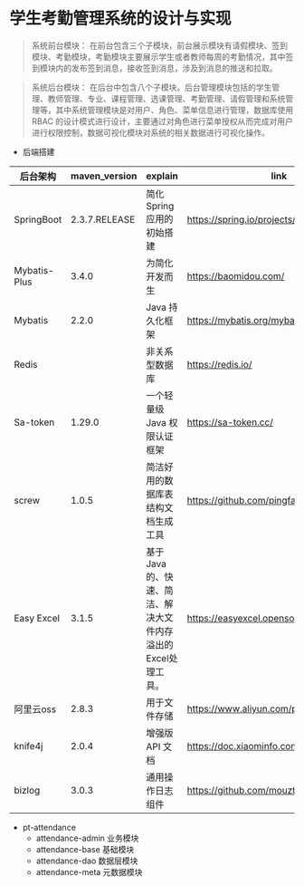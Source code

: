 # 学生考勤管理系统的设计与实现
> 系统前台模块： 在前台包含三个子模块，前台展示模块有请假模块、签到模块、考勤模块，考勤模块主要展示学生或者教师每周的考勤情况，其中签到模块内的发布签到消息，接收签到消息，涉及到消息的推送和拉取。  

>系统后台模块： 在后台中包含八个子模块。后台管理模块包括的学生管理、教师管理、专业、课程管理、选课管理、考勤管理、请假管理和系统管理等，其中系统管理模块是对用户、角色、菜单信息进行管理，数据库使用 RBAC 的设计模式进行设计，主要通过对角色进行菜单授权从而完成对用户进行权限控制，数据可视化模块对系统的相关数据进行可视化操作。

- 后端搭建

| 后台架构         | maven_version | explain                              | link                                      |
|--------------|---------------|--------------------------------------|-------------------------------------------|
| SpringBoot   | 2.3.7.RELEASE | 简化 Spring 应用的初始搭建                    | https://spring.io/projects/spring-boot    |
| Mybatis-Plus | 3.4.0         | 为简化开发而生                              | https://baomidou.com/                     |
| Mybatis      | 2.2.0         | Java 持久化框架                           | https://mybatis.org/mybatis-3/            |
| Redis        |               | 非关系型数据库                              | https://redis.io/                         |
| Sa-token     | 1.29.0        | 一个轻量级 Java 权限认证框架                    | https://sa-token.cc/                      |
| screw        | 1.0.5         | 简洁好用的数据库表结构文档生成工具                    | https://github.com/pingfangushi/screw     |
| Easy Excel   | 3.1.5         | 基于 Java 的、快速、简洁、解决大文件内存溢出的Excel处理工具。 | https://easyexcel.opensource.alibaba.com/ |
| 阿里云oss       | 2.8.3         | 用于文件存储                               | https://www.aliyun.com/product/oss        |
| knife4j      | 2.0.4         | 增强版 API 文档                           | https://doc.xiaominfo.com/                |
| bizlog       | 3.0.3         | 通用操作日志组件                             | https://github.com/mouzt/mzt-biz-log      |

* pt-attendance
    * attendance-admin 业务模块
    * attendance-base 基础模块
    * attendance-dao  数据层模块
    * attendance-meta 元数据模块